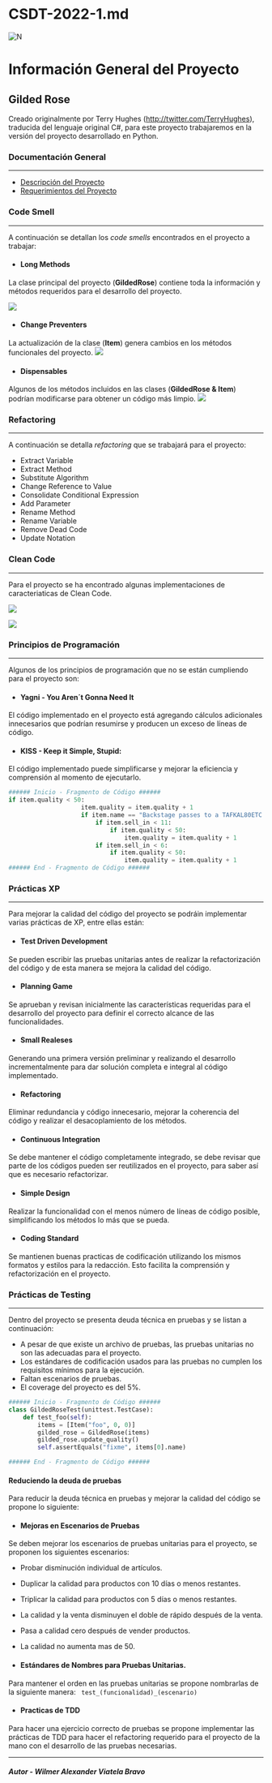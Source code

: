 # CSDT-2022-1.md

![N](https://escuelaing.s3.amazonaws.com/staging/images/logo-ecijg.width-380.png)


# Información General del Proyecto
## Gilded Rose
Creado originalmente por Terry Hughes (http://twitter.com/TerryHughes), traducida del lenguaje original C#, para este proyecto trabajaremos en la versión del proyecto desarrollado en Python.

### Documentación General
------------
* [Descripción del Proyecto](http://iamnotmyself.com/2011/02/14/refactor-this-the-gilded-rose-kata/)
* [Requerimientos del Proyecto](https://github.com/alexviatela/GildedRose-Refactoring-Kata/blob/develop_code_refactoring/GildedRoseRequirements.txt "Requerimientos del Proyecto")

### Code Smell 
-------------
A continuación se detallan los *code smells* encontrados en el proyecto a trabajar:

* #### Long Methods
La clase principal del proyecto (**GildedRose**)  contiene toda la información y métodos requeridos para el desarrollo del proyecto.

![](https://raw.githubusercontent.com/alexviatela/GildedRose-Refactoring-Kata/develop_code_refactoring/images/ChangePreventersExample.png)

* #### Change Preventers
La actualización de la clase (**Item**) genera cambios en los métodos funcionales del proyecto.
![](https://raw.githubusercontent.com/alexviatela/GildedRose-Refactoring-Kata/develop_code_refactoring/images/LongMethodsExample.png)

* #### Dispensables
Algunos de los métodos incluidos en las clases (**GildedRose & Item**) podrían modificarse para obtener un código más limpio.
![](https://raw.githubusercontent.com/alexviatela/GildedRose-Refactoring-Kata/develop_code_refactoring/images/DispansablesExample.png)

### Refactoring
-------------
A continuación se detalla *refactoring* que se trabajará para el proyecto:

* Extract Variable 
* Extract Method
* Substitute Algorithm 
* Change Reference to Value
* Consolidate Conditional Expression 
* Add Parameter
* Rename Method 
* Rename Variable
* Remove Dead Code 
* Update Notation 

### Clean Code
------------
Para el proyecto se ha encontrado algunas implementaciones de caracteriaticas de Clean Code.

![](https://github.com/alexviatela/GildedRose-Refactoring-Kata/blob/develop_code_refactoring/images/CleanCodeOK.png?raw=true)

![](https://github.com/alexviatela/GildedRose-Refactoring-Kata/blob/develop_code_refactoring/images/CleanCodeFail.png?raw=true)

### Principios de Programación
------------
Algunos de los principios de programación que no se están cumpliendo para el proyecto son:

* #### Yagni - You Aren´t Gonna Need It
El código implementado en el proyecto está agregando cálculos adicionales innecesarios que podrían resumirse y producen un exceso de líneas de código.

* #### KISS - Keep it Simple, Stupid:
El código implementado puede simplificarse y mejorar la eficiencia y comprensión al momento de ejecutarlo.

```python
###### Inicio - Fragmento de Código ######
if item.quality < 50:
                    item.quality = item.quality + 1
                    if item.name == "Backstage passes to a TAFKAL80ETC concert":
                        if item.sell_in < 11:
                            if item.quality < 50:
                                item.quality = item.quality + 1
                        if item.sell_in < 6:
                            if item.quality < 50:
                                item.quality = item.quality + 1
###### End - Fragmento de Código ######
```
### Prácticas XP
------------
Para mejorar la calidad del código del proyecto se podráin implementar varias prácticas de XP, entre ellas están:

* #### Test Driven Development
Se pueden escribir las pruebas unitarias antes de realizar la refactorización del código y de esta manera se mejora la calidad del código.
* #### Planning Game
Se aprueban y revisan inicialmente las características requeridas para el desarrollo del proyecto para definir el correcto alcance de las funcionalidades.
* #### Small Realeses
Generando una primera versión preliminar y realizando el desarrollo incrementalmente para dar solución completa e integral al código implementado.
* #### Refactoring
Eliminar redundancia y código innecesario, mejorar la coherencia del código y realizar el desacoplamiento de los métodos.
* #### Continuous Integration
Se debe mantener el código completamente integrado, se debe revisar que parte de los códigos pueden ser reutilizados en el proyecto, para saber así que es necesario refactorizar.
* #### Simple Design
Realizar la funcionalidad con el menos número de líneas de código posible, simplificando los métodos lo más que se pueda.
* #### Coding Standard
Se mantienen buenas practicas de codificación  utilizando los mismos formatos y estilos para la redacción. Esto facilita la comprensión y refactorización en el proyecto.

### Prácticas de Testing 
------------
Dentro del proyecto se presenta deuda técnica en pruebas y se listan a continuación:

* A pesar de que existe un archivo de pruebas, las pruebas unitarias no son las adecuadas para el proyecto.
* Los estándares de codificación usados para las pruebas no cumplen los requisitos mínimos para la ejecución.
* Faltan escenarios de pruebas.
* El coverage del proyecto es del 5%.

```python
###### Inicio - Fragmento de Código ######
class GildedRoseTest(unittest.TestCase):
    def test_foo(self):
        items = [Item("foo", 0, 0)]
        gilded_rose = GildedRose(items)
        gilded_rose.update_quality()
        self.assertEquals("fixme", items[0].name)

###### End - Fragmento de Código ######
```

#### Reduciendo la deuda de pruebas
Para reducir la deuda técnica en pruebas y mejorar la calidad del código se propone lo siguiente:

* #### Mejoras en Escenarios de Pruebas
Se deben mejorar los escenarios de pruebas unitarias para el proyecto, se proponen los siguientes escenarios:
 * Probar disminución individual de artículos.
 * Duplicar la calidad para productos con 10 días o menos restantes.
 * Triplicar la calidad para productos con 5 días o menos restantes.
 * La calidad y la venta disminuyen el doble de rápido después de la venta.
 * Pasa a calidad cero después de vender productos.
 * La calidad no aumenta mas de 50.
 
* #### Estándares de Nombres para Pruebas Unitarias.
Para mantener el orden en las pruebas unitarias se propone nombrarlas de la siguiente manera:
``` test_(funcionalidad)_(escenario)```
 

* #### Practicas de TDD
Para hacer una ejercicio correcto de pruebas se propone implementar las prácticas de TDD para hacer el refactoring requerido para el proyecto de la mano con el desarrollo de las pruebas necesarias.



------------

##### Autor - Wilmer Alexander Viatela Bravo

